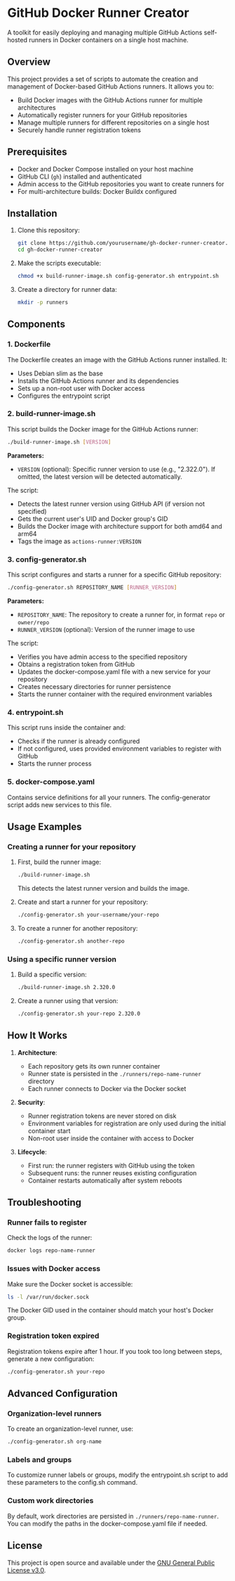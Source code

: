 # GitHub Docker Runner Creator

A toolkit for easily deploying and managing multiple GitHub Actions self-hosted runners in Docker containers on a single host machine.

## Overview

This project provides a set of scripts to automate the creation and management of Docker-based GitHub Actions runners. It allows you to:

- Build Docker images with the GitHub Actions runner for multiple architectures
- Automatically register runners for your GitHub repositories
- Manage multiple runners for different repositories on a single host
- Securely handle runner registration tokens

## Prerequisites

- Docker and Docker Compose installed on your host machine
- GitHub CLI (`gh`) installed and authenticated
- Admin access to the GitHub repositories you want to create runners for
- For multi-architecture builds: Docker Buildx configured

## Installation

1. Clone this repository:
   ```bash
   git clone https://github.com/yourusername/gh-docker-runner-creator.git
   cd gh-docker-runner-creator
   ```

2. Make the scripts executable:
   ```bash
   chmod +x build-runner-image.sh config-generator.sh entrypoint.sh
   ```

3. Create a directory for runner data:
   ```bash
   mkdir -p runners
   ```

## Components

### 1. Dockerfile

The Dockerfile creates an image with the GitHub Actions runner installed. It:

- Uses Debian slim as the base
- Installs the GitHub Actions runner and its dependencies
- Sets up a non-root user with Docker access
- Configures the entrypoint script

### 2. build-runner-image.sh

This script builds the Docker image for the GitHub Actions runner:

```bash
./build-runner-image.sh [VERSION]
```

**Parameters:**
- `VERSION` (optional): Specific runner version to use (e.g., "2.322.0"). If omitted, the latest version will be detected automatically.

The script:
- Detects the latest runner version using GitHub API (if version not specified)
- Gets the current user's UID and Docker group's GID
- Builds the Docker image with architecture support for both amd64 and arm64
- Tags the image as `actions-runner:VERSION`

### 3. config-generator.sh

This script configures and starts a runner for a specific GitHub repository:

```bash
./config-generator.sh REPOSITORY_NAME [RUNNER_VERSION]
```

**Parameters:**
- `REPOSITORY_NAME`: The repository to create a runner for, in format `repo` or `owner/repo`
- `RUNNER_VERSION` (optional): Version of the runner image to use

The script:
- Verifies you have admin access to the specified repository
- Obtains a registration token from GitHub
- Updates the docker-compose.yaml file with a new service for your repository
- Creates necessary directories for runner persistence
- Starts the runner container with the required environment variables

### 4. entrypoint.sh

This script runs inside the container and:
- Checks if the runner is already configured
- If not configured, uses provided environment variables to register with GitHub
- Starts the runner process

### 5. docker-compose.yaml

Contains service definitions for all your runners. The config-generator script adds new services to this file.

## Usage Examples

### Creating a runner for your repository

1. First, build the runner image:
   ```bash
   ./build-runner-image.sh
   ```
   This detects the latest runner version and builds the image.

2. Create and start a runner for your repository:
   ```bash
   ./config-generator.sh your-username/your-repo
   ```

3. To create a runner for another repository:
   ```bash
   ./config-generator.sh another-repo
   ```

### Using a specific runner version

1. Build a specific version:
   ```bash
   ./build-runner-image.sh 2.320.0
   ```

2. Create a runner using that version:
   ```bash
   ./config-generator.sh your-repo 2.320.0
   ```

## How It Works

1. **Architecture**: 
   - Each repository gets its own runner container
   - Runner state is persisted in the `./runners/repo-name-runner` directory
   - Each runner connects to Docker via the Docker socket

2. **Security**:
   - Runner registration tokens are never stored on disk
   - Environment variables for registration are only used during the initial container start
   - Non-root user inside the container with access to Docker

3. **Lifecycle**:
   - First run: the runner registers with GitHub using the token
   - Subsequent runs: the runner reuses existing configuration
   - Container restarts automatically after system reboots

## Troubleshooting

### Runner fails to register

Check the logs of the runner:
```bash
docker logs repo-name-runner
```

### Issues with Docker access

Make sure the Docker socket is accessible:
```bash
ls -l /var/run/docker.sock
```
The Docker GID used in the container should match your host's Docker group.

### Registration token expired

Registration tokens expire after 1 hour. If you took too long between steps, generate a new configuration:
```bash
./config-generator.sh your-repo
```

## Advanced Configuration

### Organization-level runners

To create an organization-level runner, use:
```bash
./config-generator.sh org-name
```

### Labels and groups

To customize runner labels or groups, modify the entrypoint.sh script to add these parameters to the config.sh command.

### Custom work directories

By default, work directories are persisted in `./runners/repo-name-runner`. You can modify the paths in the docker-compose.yaml file if needed.

## License

This project is open source and available under the [GNU General Public License v3.0](LICENSE).
